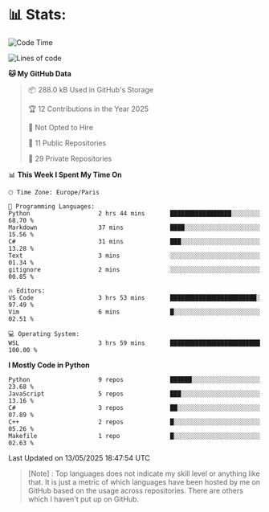 

<h1>📊 Stats:</h1>

<!--START_SECTION:waka-->
![Code Time](http://img.shields.io/badge/Code%20Time-870%20hrs%2034%20mins-blue)

![Lines of code](https://img.shields.io/badge/From%20Hello%20World%20I%27ve%20Written-6.6%20million%20lines%20of%20code-blue)

**🐱 My GitHub Data** 

> 📦 288.0 kB Used in GitHub's Storage 
 > 
> 🏆 12 Contributions in the Year 2025
 > 
> 🚫 Not Opted to Hire
 > 
> 📜 11 Public Repositories 
 > 
> 🔑 29 Private Repositories 
 > 
📊 **This Week I Spent My Time On** 

```text
🕑︎ Time Zone: Europe/Paris

💬 Programming Languages: 
Python                   2 hrs 44 mins       █████████████████░░░░░░░░   68.70 % 
Markdown                 37 mins             ████░░░░░░░░░░░░░░░░░░░░░   15.56 % 
C#                       31 mins             ███░░░░░░░░░░░░░░░░░░░░░░   13.28 % 
Text                     3 mins              ░░░░░░░░░░░░░░░░░░░░░░░░░   01.34 % 
gitignore                2 mins              ░░░░░░░░░░░░░░░░░░░░░░░░░   00.85 % 

🔥 Editors: 
VS Code                  3 hrs 53 mins       ████████████████████████░   97.49 % 
Vim                      6 mins              █░░░░░░░░░░░░░░░░░░░░░░░░   02.51 % 

💻 Operating System: 
WSL                      3 hrs 59 mins       █████████████████████████   100.00 % 
```

**I Mostly Code in Python** 

```text
Python                   9 repos             ██████░░░░░░░░░░░░░░░░░░░   23.68 % 
JavaScript               5 repos             ███░░░░░░░░░░░░░░░░░░░░░░   13.16 % 
C#                       3 repos             ██░░░░░░░░░░░░░░░░░░░░░░░   07.89 % 
C++                      2 repos             █░░░░░░░░░░░░░░░░░░░░░░░░   05.26 % 
Makefile                 1 repo              █░░░░░░░░░░░░░░░░░░░░░░░░   02.63 % 
```




 Last Updated on 13/05/2025 18:47:54 UTC
<!--END_SECTION:waka-->

 > [Note] : Top languages does not indicate my skill level or anything like that. It is just a metric of which languages have been hosted by me on GitHub based on the usage across repositories. There are others which I haven't put up on GitHub.</span>
